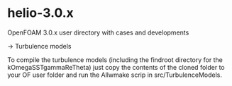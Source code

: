 # helio-3.0.x

OpenFOAM 3.0.x user directory with cases and developments

-> Turbulence models

To compile the turbulence models (including the findroot directory for the kOmegaSSTgammaReTheta) just copy the contents of the cloned folder to your OF user folder and run the Allwmake scrip in src/TurbulenceModels.
